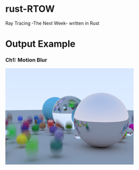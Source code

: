 # rust-RTOW
Ray Tracing -The Next Week- written in Rust

# Output Example
### Ch1: Motion Blur

![Motion Blur](./png/motionblur.png)
